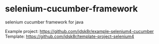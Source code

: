 # selenium-cucumber-framework
selenium cucumber framework for java

Example project: https://github.com/jdsk8r/example-selenium4-cucumber
Template: https://github.com/jdsk8r/template-project-selenium4
